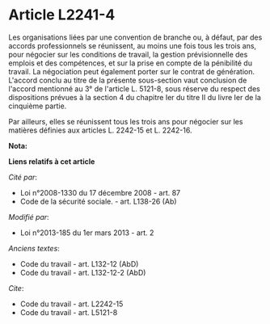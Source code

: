 # Article L2241-4

Les organisations liées par une convention de branche ou, à défaut, par des accords professionnels se réunissent, au moins
une fois tous les trois ans, pour négocier sur les conditions de travail, la gestion prévisionnelle des emplois et des
compétences, et sur la prise en compte de la pénibilité du travail. La négociation peut également porter sur le contrat de
génération. L'accord conclu au titre de la présente sous-section vaut conclusion de l'accord mentionné au 3° de l'article L.
5121-8, sous réserve du respect des dispositions prévues à la section 4 du chapitre Ier du titre II du livre Ier de la
cinquième partie. 

Par ailleurs, elles se réunissent tous les trois ans pour négocier sur les matières définies aux articles L. 2242-15 et L.
2242-16.

**Nota:**



**Liens relatifs à cet article**

_Cité par_:

  - Loi n°2008-1330 du 17 décembre 2008 - art. 87
  - Code de la sécurité sociale. - art. L138-26 (Ab)

_Modifié par_:

  - Loi n°2013-185 du 1er mars 2013 - art. 2

_Anciens textes_:

  - Code du travail - art. L132-12 (AbD)
  - Code du travail - art. L132-12-2 (AbD)

_Cite_:

  - Code du travail - art. L2242-15
  - Code du travail - art. L5121-8
